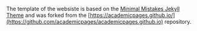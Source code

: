The template of the websiste is based on the [Minimal Mistakes Jekyll Theme](https://mmistakes.github.io/minimal-mistakes/) and was forked from the [https://academicpages.github.io/](https://github.com/academicpages/academicpages.github.io) repository.
